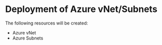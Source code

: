 # Deployment of Azure vNet/Subnets

The following resources will be created:

- Azure vNet
- Azure Subnets